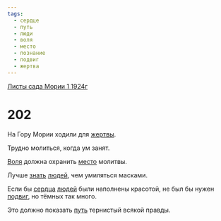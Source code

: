 ```yaml
---
tags:
  - сердце
  - путь
  - люди
  - воля
  - место
  - познание
  - подвиг
  - жертва
---
```


[Листы сада Мории 1 1924г](/agni/1924)

# 202
На Гору Мории ходили для [жертвы](/tag/#жертва).   

Трудно молиться, когда ум занят.   

[Воля](/tag/#воля) должна охранить [место](/tag/#место) молитвы.   

Лучше [знать](/tag/#познание) [людей](/tag/#люди), чем умиляться масками.   

Если бы [сердца](/tag/#сердце) [людей](/tag/#люди) были наполнены красотой, не был бы нужен [подвиг](/tag/#подвиг), но тёмных так много.   

Это должно показать [путь](/tag/#путь) тернистый всякой правды.   

